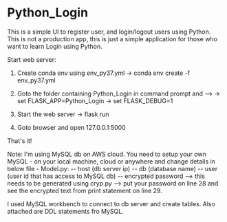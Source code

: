 # Python_Login

This is a simple UI to register user, and login/logout users using Python. This is not a production app, this is just a simple application for those who want to learn Login using Python.

Start web server:

1. Create conda env using env_py37.yml
-> conda env create -f env_py37.yml

2. Goto the folder containing Python_Login in command prompt and -->
-> set FLASK_APP=Python_Login
-> set FLASK_DEBUG=1

3. Start the web server
-> flask run

4. Goto browser and open 127.0.0.1:5000

That's it!

Note: I'm using MySQL db on AWS cloud. You need to setup your own MySQL - on your local machine, cloud or anywhere and change details in below file - 
Model.py:
  -- host (db server ip)
  -- db (database name)
  -- user (user id that has access to MySQL db)
  -- encrypted password --> this needs to be generated using cryp.py --> put your password on line 28 and see the encrypted text from print statement on line 29.

I used MySQL workbench to connect to db server and create tables. Also attached are DDL statements fro MySQL.
